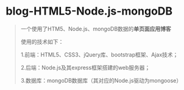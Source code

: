 # blog-HTML5-Node.js-mongoDB
>一个使用了HTM5、Node.js、mongoDB数据的**单页面应用博客**
>
>使用的技术如下：
>
>1.前端：HTML5、CSS3、jQuery库、bootstrap框架、Ajax技术；
>
>2.后端：Node.js及其express框架搭建的web服务器；
>
>3.数据库：mongoDB数据库（其对应的Node.js驱动为mongoose）
